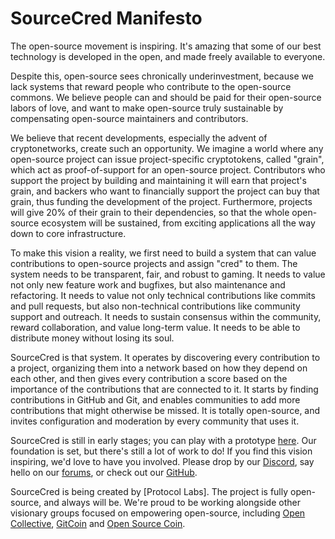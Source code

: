 # SourceCred Manifesto

The open-source movement is inspiring. It's amazing that some of our best
technology is developed in the open, and made freely available to everyone.

Despite this, open-source sees chronically underinvestment, because we lack
systems that reward people who contribute to the open-source commons. We
believe people can and should be paid for their open-source labors of love, and
want to make open-source truly sustainable by compensating open-source
maintainers and contributors.

We believe that recent developments, especially the advent of cryptonetworks,
create such an opportunity. We imagine a world where any open-source project
can issue project-specific cryptotokens, called "grain", which act as
proof-of-support for an open-source project. Contributors who support the
project by building and maintaining it will earn that project's grain, and
backers who want to financially support the project can buy that grain, thus
funding the development of the project. Furthermore, projects will give 20% of
their grain to their dependencies, so that the whole open-source ecosystem will
be sustained, from exciting applications all the way down to core
infrastructure.

To make this vision a reality, we first need to build a system that can value
contributions to open-source projects and assign "cred" to them. The system
needs to be transparent, fair, and robust to gaming. It needs to value not only
new feature work and bugfixes, but also maintenance and refactoring. It needs
to value not only technical contributions like commits and pull requests, but
also non-technical contributions like community support and outreach. It needs
to sustain consensus within the community, reward collaboration, and value
long-term value. It needs to be able to distribute money without losing its
soul.

SourceCred is that system. It operates by discovering every contribution to a
project, organizing them into a network based on how they depend on each other,
and then gives every contribution a score based on the importance of the
contributions that are connected to it. It starts by finding contributions in
GitHub and Git, and enables communities to add more contributions that might
otherwise be missed. It is totally open-source, and invites configuration and
moderation by every community that uses it.

SourceCred is still in early stages; you can play with a prototype [here][prototype].
Our foundation is set, but there's still a lot of work to do! If you find this vision
inspiring, we'd love to have you involved. Please drop by our [Discord], say hello on our
[forums], or check out our [GitHub].

[prototype]: http://sourcecred.io/prototype
[Discord]: https://discordapp.com/invite/tsBTgc9
[forums]: https://discuss.sourcecred.io/
[GitHub]: https://github.com/sourcecred/sourcecred

SourceCred is being created by [Protocol Labs]. The project is fully
open-source, and always will be. We're proud to be working alongside other
visionary groups focused on empowering open-source, including [Open Collective],
[GitCoin] and [Open Source Coin][OSCoin].

[Open Collective]: https://opencollective.com/
[GitCoin]: https://gitcoin.co/
[OSCoin]: http://oscoin.io/
